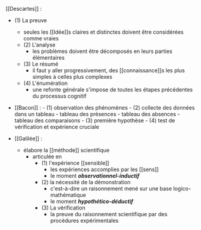 [[Descartes]] :
- (1) La preuve
    - seules les [[Idée]]s claires et distinctes doivent être considérées comme vraies
  - (2) L'analyse
    - les problèmes doivent être décomposés en leurs parties élémentaires
  - (3) Le résumé
    - il faut y aller progressivement, des [[connaissance]]s les plus simples à celles plus complexes
  - (4) L'énumération
    - une refonte générale s'impose de toutes les étapes précédentes du processus cognitif



- [[Bacon]] :
      - (1) observation des phénomènes
      - (2) collecte des données dans un tableau
        - tableau des présences
        - tableau des absences
        - tableau des comparaisons
      - (3) première hypothèse
      - (4) test de vérification et expérience cruciale


- [[Galilée]] :
	- élabore la [[méthode]] scientifique
	  - articulée en
	    - (1) l'expérience [[sensible]]
	      - les expériences accomplies par les [[sens]]
	      - le moment ***observationnel-inductif***
	    - (2) la nécessité de la démonstration
	      - c'est-à-dire un raisonnement mené sur une base logico-mathématique
	      - le moment ***hypothético-déductif***
	    - (3) La vérification
	      - la preuve du raisonnement scientifique par des procédures expérimentales